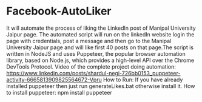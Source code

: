 # Facebook-AutoLiker
It will automate the process of liking the LinkedIn post of Manipal University Jaipur page. The automated script will run on the linkedIn website login the page with credentials, post a message and then go to the Manipal University Jaipur page and will like first 40 posts on that page.The script is written in NodeJS and uses Puppeteer, the popular browser automation library, based on Node.js, which provides a high-level API over the Chrome DevTools Protocol.    Video of the complete project doing automation: https://www.linkedin.com/posts/shardul-negi-726bb0153_puppeteer-activity-6665813909825564672-Vpru      How to Run: If you have already installed puppeteer then just run generateLikes.bat otherwise install it.    How to install puppeteer: npm install puppeteer   
